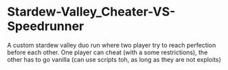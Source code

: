 # Stardew-Valley_Cheater-VS-Speedrunner
A custom stardew valley duo run where two player try to reach perfection before each other. One player can cheat (with a some restrictions), the other has to go vanilla (can use scripts toh, as long as they are not exploits)
